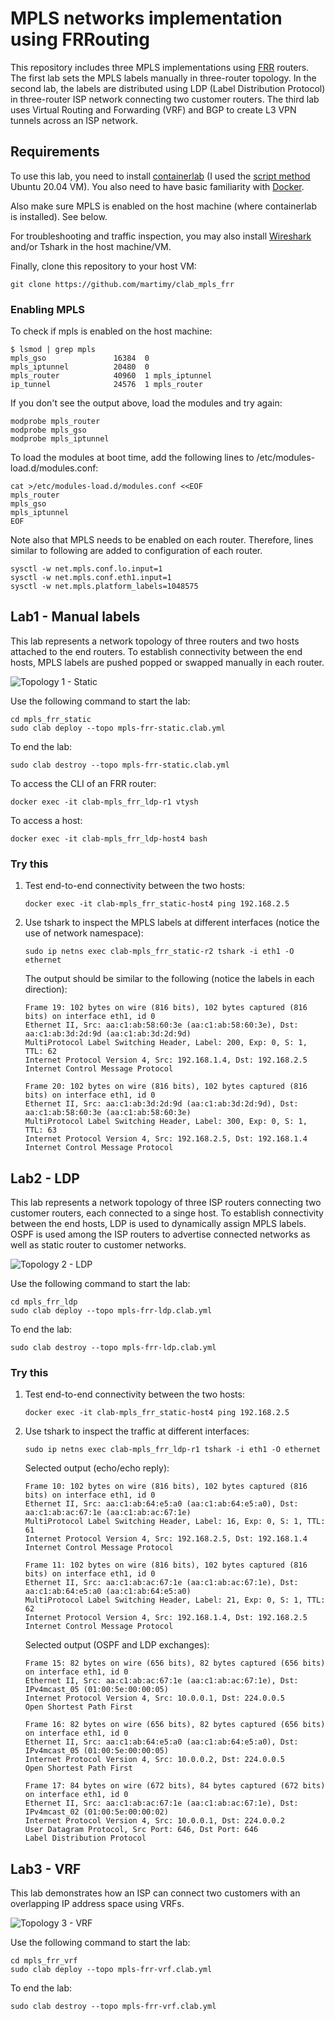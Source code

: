 # MPLS networks implementation using FRRouting

This repository includes three MPLS implementations using [FRR](https://frrouting.org/) routers. The first lab sets the MPLS labels manually in three-router topology. In the second lab, the labels are distributed using LDP (Label Distribution Protocol) in three-router ISP network connecting two customer routers. The third lab uses Virtual Routing and Forwarding (VRF) and BGP to create L3 VPN tunnels across an ISP network.


## Requirements

To use this lab, you need to install [containerlab](https://containerlab.srlinux.dev/) (I used the [script method](https://containerlab.srlinux.dev/install/#install-script) Ubuntu 20.04 VM). You also need to have basic familiarity with [Docker](https://www.docker.com/).

Also make sure MPLS is enabled on the host machine (where containerlab is installed). See below.

For troubleshooting and traffic inspection, you may also install [Wireshark](https://www.wireshark.org/) and/or Tshark in the host machine/VM.

Finally, clone this repository to your host VM:

```
git clone https://github.com/martimy/clab_mpls_frr
```

### Enabling MPLS

To check if mpls is enabled on the host machine:

```
$ lsmod | grep mpls
mpls_gso               16384  0
mpls_iptunnel          20480  0
mpls_router            40960  1 mpls_iptunnel
ip_tunnel              24576  1 mpls_router
```

If you don't see the output above, load the modules and try again:

```
modprobe mpls_router
modprobe mpls_gso
modprobe mpls_iptunnel
```

To load the modules at boot time, add the following lines to /etc/modules-load.d/modules.conf:

```
cat >/etc/modules-load.d/modules.conf <<EOF
mpls_router
mpls_gso
mpls_iptunnel
EOF
```

Note also that MPLS needs to be enabled on each router. Therefore, lines similar to following are added to configuration of each router.

```
sysctl -w net.mpls.conf.lo.input=1
sysctl -w net.mpls.conf.eth1.input=1
sysctl -w net.mpls.platform_labels=1048575
```


## Lab1 - Manual labels

This lab represents a network topology of three routers and two hosts attached to the end routers. To establish connectivity between the end hosts, MPLS labels are pushed popped or swapped manually in each router.

![Topology 1 - Static](img/mpls_static.png)

Use the following command to start the lab:

```
cd mpls_frr_static
sudo clab deploy --topo mpls-frr-static.clab.yml
```

To end the lab:

```
sudo clab destroy --topo mpls-frr-static.clab.yml
```

To access the CLI of an FRR router:

```
docker exec -it clab-mpls_frr_ldp-r1 vtysh
```

To access a host:

```
docker exec -it clab-mpls_frr_ldp-host4 bash
```


### Try this

1. Test end-to-end connectivity between the two hosts:

    ```
    docker exec -it clab-mpls_frr_static-host4 ping 192.168.2.5
    ```

2. Use tshark to inspect the MPLS labels at different interfaces (notice the use of network namespace):

    ```
    sudo ip netns exec clab-mpls_frr_static-r2 tshark -i eth1 -O ethernet
    ```

    The output should be similar to the following (notice the labels in each direction):

    ```
    Frame 19: 102 bytes on wire (816 bits), 102 bytes captured (816 bits) on interface eth1, id 0
    Ethernet II, Src: aa:c1:ab:58:60:3e (aa:c1:ab:58:60:3e), Dst: aa:c1:ab:3d:2d:9d (aa:c1:ab:3d:2d:9d)
    MultiProtocol Label Switching Header, Label: 200, Exp: 0, S: 1, TTL: 62
    Internet Protocol Version 4, Src: 192.168.1.4, Dst: 192.168.2.5
    Internet Control Message Protocol

    Frame 20: 102 bytes on wire (816 bits), 102 bytes captured (816 bits) on interface eth1, id 0
    Ethernet II, Src: aa:c1:ab:3d:2d:9d (aa:c1:ab:3d:2d:9d), Dst: aa:c1:ab:58:60:3e (aa:c1:ab:58:60:3e)
    MultiProtocol Label Switching Header, Label: 300, Exp: 0, S: 1, TTL: 63
    Internet Protocol Version 4, Src: 192.168.2.5, Dst: 192.168.1.4
    Internet Control Message Protocol
    ```

## Lab2 - LDP

This lab represents a network topology of three ISP routers connecting two customer routers, each connected to a singe host. To establish connectivity between the end hosts, LDP is used to dynamically assign MPLS labels. OSPF is used  among the ISP routers to advertise connected networks as well as static router to customer networks.

![Topology 2 - LDP](img/mpls_ldp.png)

Use the following command to start the lab:

```
cd mpls_frr_ldp
sudo clab deploy --topo mpls-frr-ldp.clab.yml
```

To end the lab:

```
sudo clab destroy --topo mpls-frr-ldp.clab.yml
```

### Try this


1. Test end-to-end connectivity between the two hosts:

    ```
    docker exec -it clab-mpls_frr_static-host4 ping 192.168.2.5
    ```

2. Use tshark to inspect the traffic at different interfaces:

    ```
    sudo ip netns exec clab-mpls_frr_ldp-r1 tshark -i eth1 -O ethernet
    ```

    Selected output (echo/echo reply):

    ```
    Frame 10: 102 bytes on wire (816 bits), 102 bytes captured (816 bits) on interface eth1, id 0
    Ethernet II, Src: aa:c1:ab:64:e5:a0 (aa:c1:ab:64:e5:a0), Dst: aa:c1:ab:ac:67:1e (aa:c1:ab:ac:67:1e)
    MultiProtocol Label Switching Header, Label: 16, Exp: 0, S: 1, TTL: 61
    Internet Protocol Version 4, Src: 192.168.2.5, Dst: 192.168.1.4
    Internet Control Message Protocol

    Frame 11: 102 bytes on wire (816 bits), 102 bytes captured (816 bits) on interface eth1, id 0
    Ethernet II, Src: aa:c1:ab:ac:67:1e (aa:c1:ab:ac:67:1e), Dst: aa:c1:ab:64:e5:a0 (aa:c1:ab:64:e5:a0)
    MultiProtocol Label Switching Header, Label: 21, Exp: 0, S: 1, TTL: 62
    Internet Protocol Version 4, Src: 192.168.1.4, Dst: 192.168.2.5
    Internet Control Message Protocol
    ```

    Selected output (OSPF and LDP exchanges):

    ```
    Frame 15: 82 bytes on wire (656 bits), 82 bytes captured (656 bits) on interface eth1, id 0
    Ethernet II, Src: aa:c1:ab:ac:67:1e (aa:c1:ab:ac:67:1e), Dst: IPv4mcast_05 (01:00:5e:00:00:05)
    Internet Protocol Version 4, Src: 10.0.0.1, Dst: 224.0.0.5
    Open Shortest Path First

    Frame 16: 82 bytes on wire (656 bits), 82 bytes captured (656 bits) on interface eth1, id 0
    Ethernet II, Src: aa:c1:ab:64:e5:a0 (aa:c1:ab:64:e5:a0), Dst: IPv4mcast_05 (01:00:5e:00:00:05)
    Internet Protocol Version 4, Src: 10.0.0.2, Dst: 224.0.0.5
    Open Shortest Path First

    Frame 17: 84 bytes on wire (672 bits), 84 bytes captured (672 bits) on interface eth1, id 0
    Ethernet II, Src: aa:c1:ab:ac:67:1e (aa:c1:ab:ac:67:1e), Dst: IPv4mcast_02 (01:00:5e:00:00:02)
    Internet Protocol Version 4, Src: 10.0.0.1, Dst: 224.0.0.2
    User Datagram Protocol, Src Port: 646, Dst Port: 646
    Label Distribution Protocol
    ```

## Lab3 - VRF

This lab demonstrates how an ISP can connect two customers with an overlapping IP address space using VRFs.
<documentation to be completed>


![Topology 3 - VRF](img/mpls_vrf.png)

Use the following command to start the lab:

```
cd mpls_frr_vrf
sudo clab deploy --topo mpls-frr-vrf.clab.yml
```

To end the lab:

```
sudo clab destroy --topo mpls-frr-vrf.clab.yml
```

